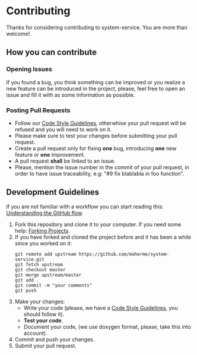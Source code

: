 # Contributing

Thanks for considering contributing to system-service. You are more than welcome!.

## How you can contribute

### Opening Issues

If you found a bug, you think something can be improved or you realize a new feature can be introduced in the project, please, feel free to open an issue and fill it with as some information as possible. 

### Posting Pull Requests

  - Follow our [Code Style Guidelines](CODING_STYLE.md), otherwhise your pull request will be refused and you will need to work on it.
  - Please make sure to test your changes before submitting your pull request.
  - Create a pull request only for fixing **one** bug, introducing **one** new feature or **one** improvement.
  - A pull request **shall** be linked to an issue.
  - Please, mention the issue number in the commit of your pull request, in order to have issue traceability, e.g: "#9 fix blablabla in foo function".

## Development Guidelines

If you are not familiar with a workflow you can start reading this: [Understanding the GitHub flow](https://guides.github.com/introduction/flow/).

1. Fork this repository and clone it to your computer. If you need some help: [Forking Projects](https://guides.github.com/activities/forking/).
2. If you have forked and cloned the project before and it has been a while since you worked on it:
   ```
   git remote add upstream https://github.com/maherme/system-service.git
   git fetch upstream
   git checkout master
   git merge upstream/master
   git add .
   git commit -m "your comments"
   git push
   ```
4. Make your changes:
   - Write your code (please, we have a [Code Style Guidelines](CODING_STYLE.md), you should follow it).
   - **Test your code**.
   - Document your code, (we use doxygen format, please, take this into account).
5. Commit and push your changes.
6. Submit your pull request.
